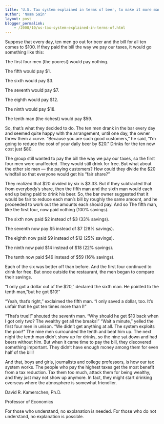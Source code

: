 ```yaml
---
title: 'U.S. Tax system explained in terms of beer, to make it more manageable'
author: 'Noam Sain'
layout: post
blogger_permalink:
    - /2008/10/us-tax-system-explained-in-terms-of.html
---
```


Suppose that every day, ten men go out for beer and the bill for all ten comes to $100. If they paid the bill the way we pay our taxes, it would go something like this:

The first four men (the poorest) would pay nothing.

The fifth would pay $1.

The sixth would pay $3.

The seventh would pay $7.

The eighth would pay $12.

The ninth would pay $18.

The tenth man (the richest) would pay $59.

So, that’s what they decided to do. The ten men drank in the bar every day and seemed quite happy with the arrangement, until one day, the owner threw them a curve. “Because you are such good customers,” he said, “I’m going to reduce the cost of your daily beer by $20.” Drinks for the ten now cost just $80.

The group still wanted to pay the bill the way we pay our taxes, so the first four men were unaffected. They would still drink for free. But what about the other six men — the paying customers? How could they divide the $20 windfall so that everyone would get his “fair share?”

They realized that $20 divided by six is $3.33. But if they subtracted that from everybody’s share, then the fifth man and the sixth man would each end up being paid to drink his beer. So, the bar owner suggested that it would be fair to reduce each man’s bill by roughly the same amount, and he proceeded to work out the amounts each should pay. And so The fifth man, like the first four, now paid nothing (100% savings).

The sixth now paid $2 instead of $3 (33% savings).

The seventh now pay $5 instead of $7 (28% savings).

The eighth now paid $9 instead of $12 (25% savings).

The ninth now paid $14 instead of $18 (22% savings).

The tenth now paid $49 instead of $59 (16% savings).

Each of the six was better off than before. And the first four continued to drink for free. But once outside the restaurant, the men began to compare their savings.

“I only got a dollar out of the $20,” declared the sixth man. He pointed to the tenth man,”but he got $10!”

“Yeah, that’s right,” exclaimed the fifth man. “I only saved a dollar, too. It’s unfair that he got ten times more than I!”

“That’s true!!” shouted the seventh man. “Why should he get $10 back when I got only two? The wealthy get all the breaks!” “Wait a minute,” yelled the first four men in unison. “We didn’t get anything at all. The system exploits the poor!” The nine men surrounded the tenth and beat him up. The next night the tenth man didn’t show up for drinks, so the nine sat down and had beers without him. But when it came time to pay the bill, they discovered something important. They didn’t have enough money among them for even half of the bill!

And that, boys and girls, journalists and college professors, is how our tax system works. The people who pay the highest taxes get the most benefit from a tax reduction. Tax them too much, attack them for being wealthy, and they just may not show up anymore. In fact, they might start drinking overseas where the atmosphere is somewhat friendlier.

David R. Kamerschen, Ph.D.

Professor of Economics

For those who understand, no explanation is needed. For those who do not understand, no explanation is possible.